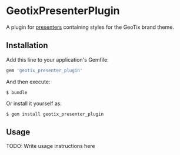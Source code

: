 # GeotixPresenterPlugin

A plugin for [presenters](http://github.com/rx/presenters) containing styles for the GeoTix brand theme.

## Installation

Add this line to your application's Gemfile:

```ruby
gem 'geotix_presenter_plugin'
```

And then execute:

    $ bundle

Or install it yourself as:

    $ gem install geotix_presenter_plugin

## Usage

TODO: Write usage instructions here

